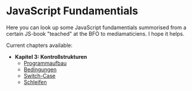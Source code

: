# JavaScript Fundamentials

Here you can look up some JavaScript fundamentials summorised from a certain JS-book "teached" at the BFO to mediamaticiens. I hope it helps.

Current chapters available:

* **Kapitel 3: Kontrollstrukturen**
    * [Programmaufbau](kp-3-kontrollstrukturen/programmaufbau.md)
    * [Bedingungen](kp-3-kontrollstrukturen/bedingungen.md)
    * [Switch-Case](kp-3-kontrollstrukturen/switch-case.md)
    * [Schleifen](kp-3-kontrollstrukturen/schleifen.md)
